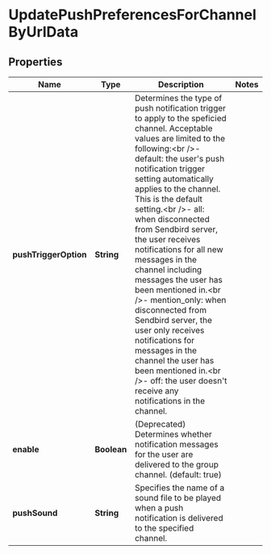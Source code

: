

# UpdatePushPreferencesForChannelByUrlData


## Properties

| Name | Type | Description | Notes |
|------------ | ------------- | ------------- | -------------|
|**pushTriggerOption** | **String** | Determines the type of push notification trigger to apply to the speficied channel. Acceptable values are limited to the following:&lt;br /&gt;- default: the user&#39;s push notification trigger setting automatically applies to the channel. This is the default setting.&lt;br /&gt;- all: when disconnected from Sendbird server, the user receives notifications for all new messages in the channel including messages the user has been mentioned in.&lt;br /&gt;- mention_only: when disconnected from Sendbird server, the user only receives notifications for messages in the channel the user has been mentioned in.&lt;br /&gt;- off: the user doesn&#39;t receive any notifications in the channel. |  |
|**enable** | **Boolean** | (Deprecated) Determines whether notification messages for the user are delivered to the group channel. (default: true) |  |
|**pushSound** | **String** | Specifies the name of a sound file to be played when a push notification is delivered to the specified channel. |  |



